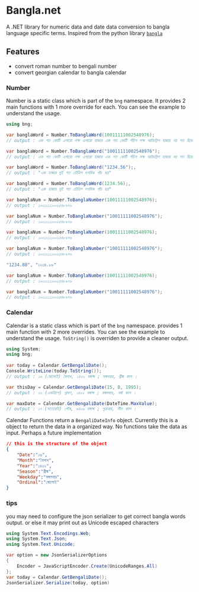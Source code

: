 # Bangla.net

A .NET library for numeric data and date data conversion to bangla language specific terms. Inspired from the python library [`bangla`](https://github.com/arsho/bangla)

## Features

- convert roman number to bengali number
- convert georgian calendar to bangla calendar

### Number

Number is a static class which is part of the `bng` namespace. It provides 2 main functions with 1 more override for each. You can see the example to understand the usage.

```cs
using bng;

var banglaWord = Number.ToBanglaWord(10011111002548976);
// output : এক শত কোটি এগারো লক্ষ এগারো হাজার এক শত কোটি পঁচিশ লক্ষ আটচল্লিশ হাজার নয় শত ছিয়াত্তর

var banglaWord = Number.ToBanglaWord("10011111002548976");
// output : এক শত কোটি এগারো লক্ষ এগারো হাজার এক শত কোটি পঁচিশ লক্ষ আটচল্লিশ হাজার নয় শত ছিয়াত্তর

var banglaWord = Number.ToBanglaWord("1234.56");, 
// output : "এক হাজার দুই শত চৌত্রিশ দশমিক পাঁচ ছয়"

var banglaWord = Number.ToBanglaWord(1234.56);, 
// output : "এক হাজার দুই শত চৌত্রিশ দশমিক পাঁচ ছয়"

var banglaNum = Number.ToBanglaNumber(10011111002548976);
// output : ১০০১১১১১০০২৫৪৮৯৭৬

var banglaNum = Number.ToBanglaNumber("10011111002548976");
// output : ১০০১১১১১০০২৫৪৮৯৭৬

var banglaNum = Number.ToBanglaNumber(10011111002548976);
// output : ১০০১১১১১০০২৫৪৮৯৭৬

var banglaNum = Number.ToBanglaNumber("10011111002548976");
// output : ১০০১১১১১০০২৫৪৮৯৭৬

"1234.88", "১২৩৪.৮৮"

var banglaNum = Number.ToBanglaNumber(10011111002548976);
// output : ১০০১১১১১০০২৫৪৮৯৭৬

var banglaNum = Number.ToBanglaNumber("10011111002548976");
// output : ১০০১১১১১০০২৫৪৮৯৭৬
```

### Calendar

Calendar is a static class which is part of the `bng` namespace.
provides 1 main function with 2 more overrides. You can see the example to understand the usage. `ToString()` is overriden to provide a cleaner output. 

```cs
using System;
using bng;
 
var today = Calendar.GetBengaliDate();
Console.WriteLine(today.ToString());
// output : ১৬ (ষোলোই) বৈশাখ, ১৪৩২ বঙ্গাব্দ ; মঙ্গলবার, গ্রীষ্ম কাল ।

var thisDay = Calendar.GetBengaliDate(15, 8, 1995);
// output : ৩১ (একত্রিশে) শ্রাবণ, ১৪০২ বঙ্গাব্দ ; মঙ্গলবার, বর্ষা কাল ।

var maxDate = Calendar.GetBengaliDate(DateTime.MaxValue);
// output : ১৭ (সতেরোই) পৌষ, ৯৪০৬ বঙ্গাব্দ ; শুক্রবার, শীত কাল ।
```

Calendar Functions return a `BengaliDateInfo` object. Currently this is a object to return the data in a organized way. No functions take the data as input. Perhaps a future implementation

```json
// this is the structure of the object
{
    "Date":"১৬",
    "Month":"বৈশাখ",
    "Year":"১৪৩২",
    "Season":"গ্রীষ্ম",
    "Weekday":"মঙ্গলবার",
    "Ordinal":"ষোলোই"
}
```

### tips

you may need to configure the json serializer to get correct bangla words output. or else it may print out as Unicode escaped characters

```cs
using System.Text.Encodings.Web;
using System.Text.Json;
using System.Text.Unicode;

var option = new JsonSerializerOptions
{
    Encoder = JavaScriptEncoder.Create(UnicodeRanges.All)
};
var today = Calendar.GetBengaliDate();
JsonSerializer.Serialize(today, option)
```
